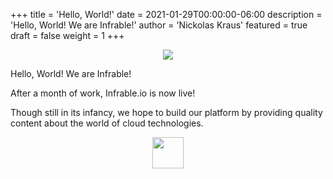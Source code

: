 +++
title = 'Hello, World!'
date = 2021-01-29T00:00:00-06:00
description =  'Hello, World! We are Infrable!'
author = 'Nickolas Kraus'
featured = true
draft = false
weight = 1
+++

<p style="text-align: center;">
  <img src="../img/hello-world/cover.png"/>
</p>

Hello, World! We are Infrable!

After a month of work, Infrable.io is now live!

Though still in its infancy, we hope to build our platform by providing quality content about the world of cloud technologies.

<p style="text-align: center;">
  <img src="../img/hello-world/img-0.png" style="width: 50px;"/>
</p>
